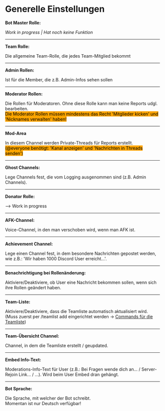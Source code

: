 # Generelle Einstellungen

**Bot Master Rolle:**

_Work in progress | Hat noch keine Funktion_

***

**Team Rolle:**

Die allgemeine Team-Rolle, die jedes Team-Mitglied bekommt

***

**Admin Rollen:**

Ist für die Member, die z.B. Admin-Infos sehen sollen

***

**Moderator Rollen:**

Die Rollen für Moderatoren. Ohne diese Rolle kann man keine Reports udgl. bearbeiten.\
<mark style="background-color:orange;">Die Moderator Rollen müssen mindestens das Recht 'Mitglieder kicken' und 'Nicknames verwalten' haben!</mark>

***

**Mod-Area**

In diesem Channel werden Private-Threads für Reports erstellt. \
<mark style="background-color:orange;">(@everyone benötigt: 'Kanal anzeigen' und 'Nachrichten in Threads senden')</mark>

***

**Ghost Channels:**

Lege Channels fest, die vom Logging ausgenommen sind (z.B. Admin Channels).

***

**Donator Rolle:**

\--> Work in progress

***

**AFK-Channel:**

Voice-Channel, in den man verschoben wird, wenn man AFK ist.

***

**Achievement Channel:**

Lege einen Channel fest, in dem besondere Nachrichten gepostet werden, wie z.B.: 'Wir haben 1000 Discord User erreicht...'.

***

**Benachrichtigung bei Rollenänderung:**

Aktiviere/Deaktiviere, ob User eine Nachricht bekommen sollen, wenn sich ihre Rollen geändert haben.

***

**Team-Liste:**

Aktiviere/Deaktiviere, dass die Teamliste automatisch aktualisiert wird. \
(Muss zuerst per /teamlist add eingerichtet werden -> [Commands für die Teamliste](../commands/admin-commands/teamliste.md))

***

**Team-Übersicht Channel:**

Channel, in dem die Teamliste erstellt / geupdated.

***

**Embed Info-Text:**

Moderations-Info-Text für User (z.B.: Bei Fragen wende dich an... / Server-Rejoin Link... / ...). Wird beim User Embed dran gehängt.

***

**Bot Sprache:**

Die Sprache, mit welcher der Bot schreibt.\
Momentan ist nur Deutsch verfügbar!

